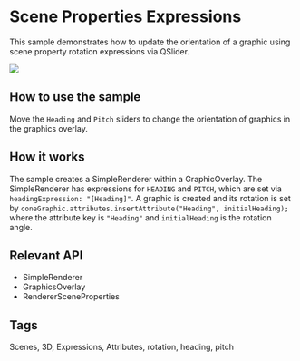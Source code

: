 # Scene Properties Expressions

This sample demonstrates how to update the orientation of a graphic using scene property rotation expressions via QSlider.

![](ScenePropertiesExpressions.gif)

## How to use the sample
Move the `Heading` and `Pitch` sliders to change the orientation of graphics in the graphics overlay.

## How it works
The sample creates a SimpleRenderer within a GraphicOverlay. The SimpleRenderer has expressions for `HEADING` and `PITCH`, which are set via `headingExpression: "[Heading]"`. A graphic is created and its rotation is set by `coneGraphic.attributes.insertAttribute("Heading", initialHeading);` where the attribute key is `"Heading"` and `initialHeading` is the rotation angle.

## Relevant API
 * SimpleRenderer
 * GraphicsOverlay
 * RendererSceneProperties

## Tags
Scenes, 3D, Expressions, Attributes, rotation, heading, pitch

